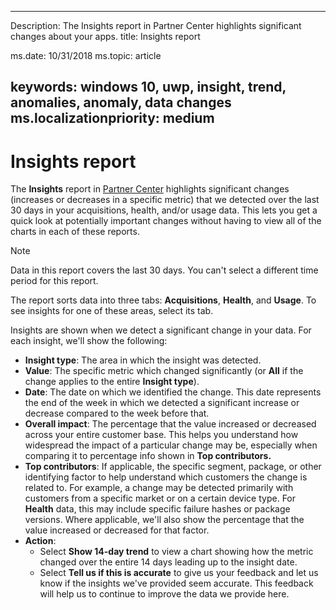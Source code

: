 ﻿---

Description: The Insights report in Partner Center highlights significant changes about your apps.
title: Insights report

ms.date: 10/31/2018
ms.topic: article


keywords: windows 10, uwp, insight, trend, anomalies, anomaly, data changes
ms.localizationpriority: medium
---

# Insights report


The **Insights** report in [Partner Center](https://partner.microsoft.com/dashboard) highlights significant changes (increases or decreases in a specific metric) that we detected over the last 30 days in your acquisitions, health, and/or usage data. This lets you get a quick look at potentially important changes without having to view all of the charts in each of these reports.

> [!NOTE]
> Data in this report covers the last 30 days. You can't select a different time period for this report.

The report sorts data into three tabs: **Acquisitions**, **Health**, and **Usage**. To see insights for one of these areas, select its tab.

Insights are shown when we detect a significant change in your data. For each insight, we'll show the following:
- **Insight type**: The area in which the insight was detected.
- **Value**: The specific metric which changed significantly (or **All** if the change applies to the entire **Insight type**).
- **Date**: The date on which we identified the change. This date represents the end of the week in which we detected a significant increase or decrease compared to the week before that.
- **Overall impact**: The percentage that the value increased or decreased across your entire customer base. This helps you understand how widespread the impact of a particular change may be, especially when comparing it to percentage info shown in **Top contributors.**
- **Top contributors**: If applicable, the specific segment, package, or other identifying factor to help understand which customers the change is related to. For example, a change may be detected primarily with customers from a specific market or on a certain device type. For **Health** data, this may include specific failure hashes or package versions. Where applicable, we'll also show the percentage that the value increased or decreased for that factor.
- **Action**:
   - Select **Show 14-day trend** to view a chart showing how the metric changed over the entire 14 days leading up to the insight date.
   - Select **Tell us if this is accurate** to give us your feedback and let us know if the insights we've provided seem accurate. This feedback will help us to continue to improve the data we provide here. 

